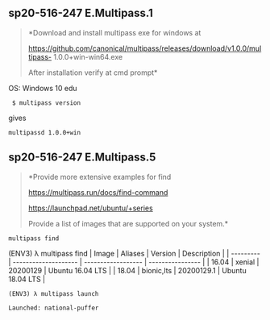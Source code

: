 ## sp20-516-247 E.Multipass.1

> *Download and install multipass exe for windows at 
>
> https://github.com/canonical/multipass/releases/download/v1.0.0/multipass- 1.0.0+win-win64.exe
>
> After installation verify at cmd prompt*

OS: Windows 10 edu

` $ multipass version`

gives

`multipassd 1.0.0+win`

## sp20-516-247 E.Multipass.5

> *Provide more extensive examples for find
>
> https://multipass.run/docs/find-command
>
> https://launchpad.net/ubuntu/+series
>
> Provide a list of images that are supported on your system.*

`multipass find`

(ENV3) λ multipass find
| Image     |         Aliases      |      Version       |    Description   |
| --------- | -------------------- | ------------------ | ---------------- |
| 16.04     |        xenial        |    20200129        | Ubuntu 16.04 LTS | 
| 18.04     |       bionic,lts     |   20200129.1       | Ubuntu 18.04 LTS | 



`(ENV3) λ multipass launch`

`Launched: national-puffer`





